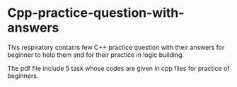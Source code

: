 # Cpp-practice-question-with-answers

This respiratory contains few C++ practice question with their answers for beginner to help them and for their practice in logic building.

The pdf file include 5 task whose codes are given in cpp files for practice of beginners.
